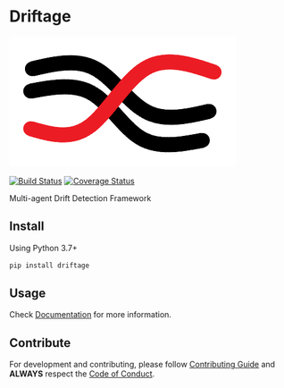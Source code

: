 # Driftage
![](https://github.com/dmvieira/driftage/blob/master/doc/images/driftage_only_logo.png)

[![Build Status](https://travis-ci.com/dmvieira/driftage.svg?branch=master)](https://travis-ci.com/dmvieira/driftage)
[![Coverage Status](https://coveralls.io/repos/github/dmvieira/driftage/badge.svg?branch=master)](https://coveralls.io/github/dmvieira/driftage?branch=master)

Multi-agent Drift Detection Framework

## Install

Using Python 3.7+

```sh
pip install driftage
```

## Usage

Check [Documentation](https://driftage.readthedocs.io) for more information.

## Contribute

For development and contributing, please follow [Contributing Guide](https://github.com/dmvieira/driftage/blob/master/CONTRIBUTING.md) and **ALWAYS** respect the [Code of Conduct](https://github.com/dmvieira/driftage/blob/master/CODE_OF_CONDUCT.md).
